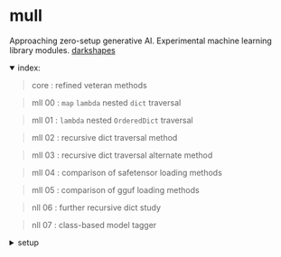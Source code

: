 # mull

Approaching zero-setup generative AI.  Experimental machine learning library modules. [darkshapes](https://github.com/darkshapes/)

<details open><summary>
index:

</summary>

> core :
> refined veteran methods

> mll 00 :
> `map` `lambda`  nested `dict` traversal

 > mll 01 :
 > `lambda` nested `OrderedDict` traversal

> mll 02 :
> recursive dict traversal method

> mll 03 :
> recursive dict traversal alternate method

> mll 04 :
> comparison of safetensor loading methods

> mll 05 :
> comparison of gguf loading methods

> nll 06 :
> further recursive dict study

> nll 07 :
> class-based model tagger

</details>

<details><summary>
setup

</summary>

###### create virtual environment
> ```
> py -3.12 -m venv .venv_null
> ``` -->

###### activate (windows)
> ```
> Set-ExecutionPolicy Bypass -Scope Process -Force; .venv_null\Scripts\Activate.ps1
> ```

###### activate( linux | macos)
> ```
> .venv_null\bin\activate
> ```

###### upgrade pip
> ```
> python -m pip install --upgrade pip
> ```

###### install torch (nvidia/cuda device)
> ```
> pip install torch==2.3.1+cu121 torchvision torchaudio xformers --index-url https://download.pytorch.org/whl/cu121
> ```

###### install torch (apple/mps device)
> ```
> pip install torch torchvision torchaudio xformers flash-attn
> ```

###### clone repo
> ```
> git clone https://github.com/exdysa/mull.git
> ```

###### add environment variables (windows)
>
> $env:HF_HUB_OFFLINE = "True"; $env:DISABLE_TELEMETRY = "YES"; $env:GIT_LFS_SKIP_SMUDGE = "1"
>

###### add environment variables (linux/macos)
>
> export HF_HUB_OFFLINE=True && export DISABLE_TELEMETRY=YES && export GIT_LFS_SKIP_SMUDGE=1
>

##### clone metadata
> ```
> git clone https://huggingface.co/stabilityai/stable-diffusion-xl-base-1.0 mull/metadata/STA-XL
> ```

</details>